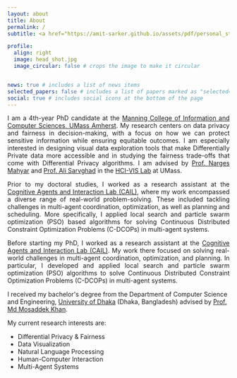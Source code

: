 ```yaml
---
layout: about
title: About
permalink: /
subtitle: <a href="https://amit-sarker.github.io/assets/pdf/personal_statement.pdf" style="color:#E10000;"> <u><b>Actively looking for internship opportunities for Summer 2025! (Click to read my Personal Statement)</b></u></a>

profile:
  align: right
  image: head_shot.jpg
  image_circular: false # crops the image to make it circular


news: true # includes a list of news items
selected_papers: false # includes a list of papers marked as "selected={true}"
social: true # includes social icons at the bottom of the page
---
```

<p style="text-align:justify"> 
I am a 4th-year PhD candidate at the <a href='https://www.cics.umass.edu/'>Manning College of Information and Computer Sciences, 
UMass Amherst</a>. My research centers on data privacy and fairness in decision-making, with a focus on 
how we can protect sensitive information while ensuring equitable outcomes. I am especially interested in designing visual data 
exploration tools that make Differentially Private data more accessible and in studying the fairness trade-offs that come with 
Differential Privacy algorithms. I am advised by <a href="https://groups.cs.umass.edu/nmahyar/">Prof. Narges Mahyar</a> and 
<a href="https://groups.cs.umass.edu/asarv/">Prof. Ali Sarvghad</a> in the <a href="https://groups.cs.umass.edu/hci-vis/">HCI-VIS 
Lab</a> at UMass. </p>

<p style="text-align:justify">
Prior to my doctoral studies, I worked as a research assistant at the 
<a href='https://mmkhansajeeb.com/cailresearchgroup.html'>Cognitive Agents and Interaction Lab (CAIL)</a>, 
where my work encompassed a diverse range of real-world problem-solving. These included tackling challenges 
in multi-agent coordination, optimization, as well as planning and scheduling. More specifically, I applied 
local search and particle swarm optimization (PSO) based algorithms for solving Continuous Distributed Constraint Optimization
Problems (C-DCOPs) in multi-agent systems.
</p>

<p style="text-align:justify">
Before starting my PhD, I worked as a research assistant at the <a href='https://mmkhansajeeb.com/cailresearchgroup.html'>Cognitive 
Agents and Interaction Lab (CAIL)</a>. My work there focused on solving real-world challenges in multi-agent coordination, optimization, 
and planning. In particular, I developed and applied local search and particle swarm optimization (PSO) algorithms to solve Continuous 
Distributed Constraint Optimization Problems (C-DCOPs) in multi-agent systems.


I received my bachelor's degree from the Department of Computer Science and Engineering, 
<a href="https://www.du.ac.bd/body/CSE">University of Dhaka</a> (Dhaka, Bangladesh) advised by 
<a href="https://mmkhansajeeb.com/">Prof. Md Mosaddek Khan</a>.
</p>

My current research interests are:
<ul>
    <li> Differential Privacy & Fairness </li>
    <li> Data Visualization </li>
    <li> Natural Language Processing </li>
    <li> Human-Computer Interaction </li>
    <li> Multi-Agent Systems </li>
</ul>